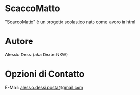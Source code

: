 # ScaccoMatto
"ScaccoMatto" è un progetto scolastico nato come lavoro in html
# Autore
Alessio Dessì (aka DexterNKW)
# Opzioni di Contatto
E-Mail: alessio.dessi.posta@gmail.com